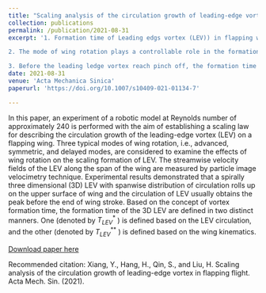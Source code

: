 ```yaml
---
title: "Scaling analysis of the circulation growth of leading-edge vortex in flapping flight"
collection: publications
permalink: /publication/2021-08-31
excerpt: '1. Formation time of Leading edgs vortex (LEV)) in flapping wings experiment stays in the range of 2.5–5.5, agrees with the scaling formation number predicted by other vortices; 

2. The mode of wing rotation plays a controllable role in the formation number of LEV by modulating the characteristic length scale that feeds the formation of LEV. After reaching the formation number, the LEVs stably remain attached on the flapping wing and even further grow at some spanwise locations because of vorticity transport;

3. Before the leading ledge vortex reach pinch off, the formation time calculated by the circulation of the LEV has a linear relationship with the formation time predicted by the kinematics of flapping wings, which implies the circulation growth of LEV can be predicted based on wing kinematics.'
date: 2021-08-31
venue: 'Acta Mechanica Sinica'
paperurl: 'https://doi.org/10.1007/s10409-021-01134-7'

---
```

In this paper, an experiment of a robotic model at Reynolds number of approximately 240 is performed with the aim of establishing a scaling law for describing the circulation growth of the leading-edge vortex (LEV) on a flapping wing. Three typical modes of wing rotation, i.e., advanced, symmetric, and delayed modes, are considered to examine the effects of wing rotation on the scaling formation of LEV. The streamwise velocity fields of the LEV along the span of the wing are measured by particle image velocimetry technique. Experimental results demonstrated that a spirally three dimensional (3D) LEV with spanwise distribution of circulation rolls up on the upper surface of wing and the circulation of LEV usually obtains the peak before the end of wing stroke. Based on the concept of vortex formation time, the formation time of the 3D LEV are defined in two distinct manners. One (denoted by $T^*_{LEV}$ ) is defined based on the LEV circulation, and the other (denoted by $T^{**}_{LEV}$ ) is defined based on the wing kinematics.  


[Download paper here](https://doi.org/10.1007/s10409-021-01134-7)

Recommended citation: Xiang, Y., Hang, H., Qin, S., and Liu, H. Scaling analysis of the circulation growth of leading-edge vortex in flapping flight. Acta Mech. Sin. (2021).